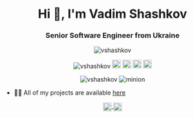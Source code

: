 <!--
**vshashkov/vshashkov** is a ✨ _special_ ✨ reposiry because its `README.md` (this file) appears on your GitHub profile.

Here are some ideas to get you started:

- 🔭 I’m currently working on ...
- 🌱 I’m currently learning ...
- 👯 I’m looking to collaborate on ...
- 🤔 I’m looking for help with ...
- 💬 Ask me about ...
- 📫 How to reach me: ...
- 😄 Pronouns: ...
- ⚡ Fun fact: ...
-->


<h1 align="center">
  Hi 👋, I'm Vadim Shashkov
</h1>
<h3 align="center">
  Senior Software Engineer from Ukraine 
</h3>

<p align="center">
  <img src="https://media.giphy.com/media/cnuS67F8IoVTYRvJXE/source.gif" alt="vshashkov"/>
</p>

<p align="center">
  <img src="https://komarev.com/ghpvc/?username=vshashkov" alt="vshashkov" />
  <img src="https://img.icons8.com/color/48/000000/git.png" alt="git" width="20" height="20"/> 
  <img src="https://img.icons8.com/color/48/000000/react-native.png" alt="react" width="20" height="20"/> 
  <img src="https://img.icons8.com/color/48/000000/intellij-idea.png" alt="II" width="20" height="20"/> 
  <img src="https://img.icons8.com/color/48/000000/nodejs.png" alt="nodejs" width="20" height="20"/> 
</p>
  
<p align="center">
  <img src="https://github-readme-stats.vercel.app/api?username=vshashkov&show_icons=true" alt="vshashkov"/>
    <img src="https://media.giphy.com/media/lCP95tGSbMmWI/giphy.gif" alt="minion"/>
</p>

- 👨‍💻 All of my projects are available [here](https://github.com/vshashkov?tab=repositories)

<p align="center">
  <a href="https://www.linkedin.com/in/vshashkov/" target="blank">
    <img align="center" 
         src="https://cdn.jsdelivr.net/npm/simple-icons@3.0.1/icons/linkedin.svg" 
         alt="https://www.linkedin.com/in/vshashkov/" 
         height="20" 
         width="20"/>
  </a>
  <a href="https://www.facebook.com/vshashkov" target="blank">
    <img align="center" 
         src="https://cdn.jsdelivr.net/npm/simple-icons@3.0.1/icons/facebook.svg" 
         alt="https://www.facebook.com/vshashkov" 
         height="20" 
         width="20"/>
  </a>
</p>
